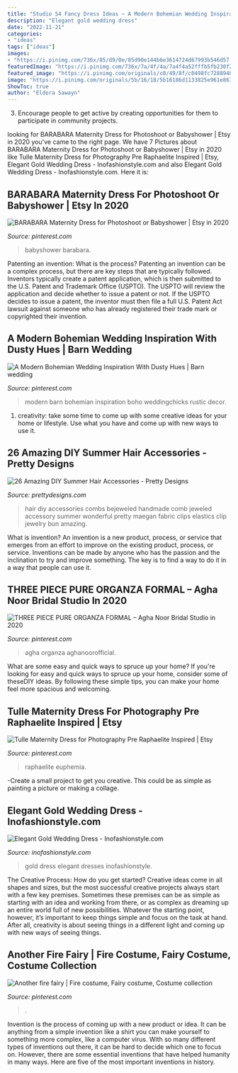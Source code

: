 ```yaml
---
title: "Studio 54 Fancy Dress Ideas ~ A Modern Bohemian Wedding Inspiration With Dusty Hues"
description: "Elegant gold wedding dress"
date: "2022-11-21"
categories:
- "ideas"
tags: ["ideas"]
images:
- "https://i.pinimg.com/736x/85/d9/0e/85d90e144b6e3614724d67993b546d57.jpg"
featuredImage: "https://i.pinimg.com/736x/7a/4f/4a/7a4f4a52fffb5fb230f2d560740a600a.jpg"
featured_image: "https://i.pinimg.com/originals/c0/49/8f/c0498fc7288940af8669a42dc2891099.jpg"
image: "https://i.pinimg.com/originals/5b/16/18/5b16186d1133825e961e867af3cb9fc9.jpg"
ShowToc: true
author: "Eldora Sawayn"
---
```



3. Encourage people to get active by creating opportunities for them to participate in community projects. 

	

		
looking for BARABARA Maternity Dress for Photoshoot or Babyshower | Etsy in 2020 you've came to the right page. We have 7 Pictures about BARABARA Maternity Dress for Photoshoot or Babyshower | Etsy in 2020 like Tulle Maternity Dress for Photography Pre Raphaelite Inspired | Etsy, Elegant Gold Wedding Dress - Inofashionstyle.com and also Elegant Gold Wedding Dress - Inofashionstyle.com. Here it is:
		
    
## BARABARA Maternity Dress For Photoshoot Or Babyshower | Etsy In 2020

<img loading=lazy src="https://i.pinimg.com/736x/85/d9/0e/85d90e144b6e3614724d67993b546d57.jpg" onerror="this.onerror=null;this.src='https://tse3.mm.bing.net/th?id=OIP.vCYwZw--aecWLNtXOKF0DgHaMD&amp;pid=15.1';" alt="BARABARA Maternity Dress for Photoshoot or Babyshower | Etsy in 2020">

_Source: pinterest.com_

>babyshower barabara. 

	

Patenting an invention: What is the process?
Patenting an invention can be a complex process, but there are key steps that are typically followed. Inventors typically create a patent application, which is then submitted to the U.S. Patent and Trademark Office (USPTO). The USPTO will review the application and decide whether to issue a patent or not. If the USPTO decides to issue a patent, the inventor must then file a full U.S. Patent Act lawsuit against someone who has already registered their trade mark or copyrighted their invention.

    
## A Modern Bohemian Wedding Inspiration With Dusty Hues | Barn Wedding

<img loading=lazy src="https://i.pinimg.com/originals/c0/49/8f/c0498fc7288940af8669a42dc2891099.jpg" onerror="this.onerror=null;this.src='https://tse2.mm.bing.net/th?id=OIP.D5vJY66UhKD6dY_SucGEXgHaLG&amp;pid=15.1';" alt="A Modern Bohemian Wedding Inspiration With Dusty Hues | Barn wedding">

_Source: pinterest.com_

>modern barn bohemian inspiration boho weddingchicks rustic decor. 

	

1. creativity: take some time to come up with some creative ideas for your home or lifestyle. Use what you have and come up with new ways to use it.

    
## 26 Amazing DIY Summer Hair Accessories - Pretty Designs

<img loading=lazy src="http://www.prettydesigns.com/wp-content/uploads/2015/05/DIY-Hair-Accessories-Bejeweled.jpg" onerror="this.onerror=null;this.src='https://tse1.mm.bing.net/th?id=OIP.R_gHGvNNRLrTyuVEwmdx0wHaKq&amp;pid=15.1';" alt="26 Amazing DIY Summer Hair Accessories - Pretty Designs">

_Source: prettydesigns.com_

>hair diy accessories combs bejeweled handmade comb jeweled accessory summer wonderful pretty maegan fabric clips elastics clip jewelry bun amazing. 

	

What is invention?
An invention is a new product, process, or service that emerges from an effort to improve on the existing product, process, or service. Inventions can be made by anyone who has the passion and the inclination to try and improve something. The key is to find a way to do it in a way that people can use it.

    
## THREE PIECE PURE ORGANZA FORMAL – Agha Noor Bridal Studio In 2020

<img loading=lazy src="https://i.pinimg.com/736x/7a/4f/4a/7a4f4a52fffb5fb230f2d560740a600a.jpg" onerror="this.onerror=null;this.src='https://tse4.mm.bing.net/th?id=OIP._JXVn0wTaOuT7OBZyyBdzAHaLG&amp;pid=15.1';" alt="THREE PIECE PURE ORGANZA FORMAL – Agha Noor Bridal Studio in 2020">

_Source: pinterest.com_

>agha organza aghanoorofficial. 

	

What are some easy and quick ways to spruce up your home?
If you're looking for easy and quick ways to spruce up your home, consider some of theseDIY ideas. By following these simple tips, you can make your home feel more spacious and welcoming.

    
## Tulle Maternity Dress For Photography Pre Raphaelite Inspired | Etsy

<img loading=lazy src="https://i.pinimg.com/736x/66/05/17/6605178ff128be5b62d53544d324df3a.jpg" onerror="this.onerror=null;this.src='https://tse2.mm.bing.net/th?id=OIP.Us5f2PX65QxIR2J7RXgA6AHaLH&amp;pid=15.1';" alt="Tulle Maternity Dress for Photography Pre Raphaelite Inspired | Etsy">

_Source: pinterest.com_

>raphaelite euphemia. 

	

-Create a small project to get you creative. This could be as simple as painting a picture or making a collage. 

    
## Elegant Gold Wedding Dress - Inofashionstyle.com

<img loading=lazy src="https://www.inofashionstyle.com/wp-content/uploads/elegant-gold-wedding-dress-gold-wedding-dresses-7-43178.jpg" onerror="this.onerror=null;this.src='https://tse3.mm.bing.net/th?id=OIP.XjDG2Xt-qTQAgsJG3mtw4AHaI4&amp;pid=15.1';" alt="Elegant Gold Wedding Dress - Inofashionstyle.com">

_Source: inofashionstyle.com_

>gold dress elegant dresses inofashionstyle. 

	

The Creative Process: How do you get started?
Creative ideas come in all shapes and sizes, but the most successful creative projects always start with a few key premises. Sometimes these premises can be as simple as starting with an idea and working from there, or as complex as dreaming up an entire world full of new possibilities. Whatever the starting point, however, it’s important to keep things simple and focus on the task at hand. After all, creativity is about seeing things in a different light and coming up with new ways of seeing things.

    
## Another Fire Fairy | Fire Costume, Fairy Costume, Costume Collection

<img loading=lazy src="https://i.pinimg.com/originals/5b/16/18/5b16186d1133825e961e867af3cb9fc9.jpg" onerror="this.onerror=null;this.src='https://tse3.mm.bing.net/th?id=OIP.ODrYLQ8_NLWKTn60Ea_srgHaPP&amp;pid=15.1';" alt="Another fire fairy | Fire costume, Fairy costume, Costume collection">

_Source: pinterest.com_

>. 

	

Invention is the process of coming up with a new product or idea. It can be anything from a simple invention like a shirt you can make yourself to something more complex, like a computer virus. With so many different types of inventions out there, it can be hard to decide which one to focus on. However, there are some essential inventions that have helped humanity in many ways. Here are five of the most important inventions in history.

